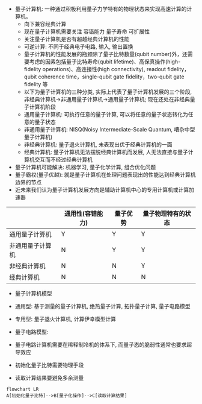 - 量子计算机: 一种通过积极利用量子力学特有的物理状态来实现高速计算的计算机。
  - 向下兼容经典计算
  - 现在量子计算机需要关注 容错能力 量子寿命 可扩展性
  - 关注量子计算机是否有超越经典计算机的性能
  - 可逆计算: 不同于经典电子电路, 输入, 输出置换
  - 量子计算机的性能发展的瓶颈除了量子比特数量(qubit number)外，还需要考虑的因素包括量子比特寿命(qubit lifetime)、高保真操作(high-fidelity operations)、高连接性(high connectivity), readout fidelity，qubit coherence time，single-qubit gate fidelity，two-qubit gate fidelity 等
  - 以下为量子计算机的三种分类, 实际上代表了量子计算机发展的三个阶段, 非经典计算机->非通用量子计算机->通用量子计算机; 现在还处在非经典量子计算机阶段
  - 通用量子计算机: 可执行任意的量子计算, 可以将任意的量子状态转化为任意的量子状态
  - 非通用量子计算机: NISQ(Noisy Intermediate-Scale Quantum, 嘈杂中型量子计算机)
  - 非经典计算机: 量子退火计算机, 未表现出优于经典计算机的一面
  - 经典计算机: 量子计算机无法摆脱经典计算机而发展, 人无法直接与量子计算机交互而不经过经典计算机
- 量子计算机可能解决: 机器学习, 量子化学计算, 组合优化问题
- 量子霸权(量子优越): 就是量子计算机在处理问题表现出的性能达到经典计算机边界的节点
- 近未来我们认为量子计算机发展方向是辅助计算机中心的专用计算机或计算加速器

|| 通用性(容错能力) | 量子优势 | 量子物理特有的状态 |
|-|-|-|-|
|通用量子计算机|Y|Y|Y|
|非通用量子计算机|N|Y|Y|
|非经典计算机|N|N|Y|
|经典计算机|N|N|N|

- 量子计算机模型
- 通用型: 基于测量的量子计算机, 绝热量子计算, 拓扑量子计算, 量子电路模型
- 专用型: 量子退火计算机, 计算伊幸模型计算

- 量子电路模型: 
- 量子电路计算机需要在稀释制冷机的体系下, 而量子态的脆弱性通常也要求超导效应
- 初始化量子比特需要物理手段
- 读取计算结果要避免多余测量
```mermaid
flowchart LR
A[初始化量子比特]-->B[量子化操作]-->C[读取计算结果]
```